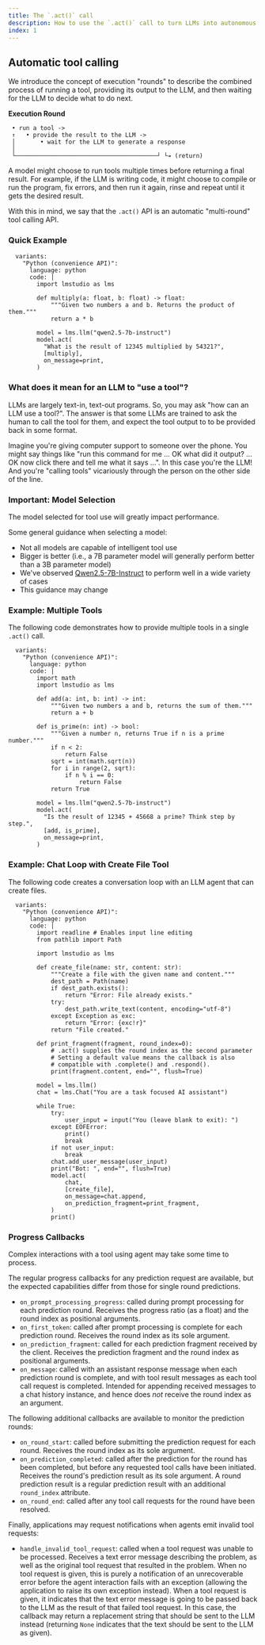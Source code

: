 ```yaml
---
title: The `.act()` call
description: How to use the `.act()` call to turn LLMs into autonomous agents that can perform tasks on your local machine.
index: 1
---
```


## Automatic tool calling

We introduce the concept of execution "rounds" to describe the combined process of running a tool, providing its output to the LLM, and then waiting for the LLM to decide what to do next.

**Execution Round**

```
 • run a tool ->
 ↑   • provide the result to the LLM ->
 │       • wait for the LLM to generate a response
 │
 └────────────────────────────────────────┘ └➔ (return)
```

A model might choose to run tools multiple times before returning a final result. For example, if the LLM is writing code, it might choose to compile or run the program, fix errors, and then run it again, rinse and repeat until it gets the desired result.

With this in mind, we say that the `.act()` API is an automatic "multi-round" tool calling API.

### Quick Example

```lms_code_snippet
  variants:
    "Python (convenience API)":
      language: python
      code: |
        import lmstudio as lms

        def multiply(a: float, b: float) -> float:
            """Given two numbers a and b. Returns the product of them."""
            return a * b

        model = lms.llm("qwen2.5-7b-instruct")
        model.act(
          "What is the result of 12345 multiplied by 54321?",
          [multiply],
          on_message=print,
        )
```

### What does it mean for an LLM to "use a tool"?

LLMs are largely text-in, text-out programs. So, you may ask "how can an LLM use a tool?". The answer is that some LLMs are trained to ask the human to call the tool for them, and expect the tool output to to be provided back in some format.

Imagine you're giving computer support to someone over the phone. You might say things like "run this command for me ... OK what did it output? ... OK now click there and tell me what it says ...". In this case you're the LLM! And you're "calling tools" vicariously through the person on the other side of the line.

### Important: Model Selection

The model selected for tool use will greatly impact performance.

Some general guidance when selecting a model:

- Not all models are capable of intelligent tool use
- Bigger is better (i.e., a 7B parameter model will generally perform better than a 3B parameter model)
- We've observed [Qwen2.5-7B-Instruct](https://model.lmstudio.ai/download/lmstudio-community/Qwen2.5-7B-Instruct-GGUF) to perform well in a wide variety of cases
- This guidance may change

### Example: Multiple Tools

The following code demonstrates how to provide multiple tools in a single `.act()` call.

```lms_code_snippet
  variants:
    "Python (convenience API)":
      language: python
      code: |
        import math
        import lmstudio as lms

        def add(a: int, b: int) -> int:
            """Given two numbers a and b, returns the sum of them."""
            return a + b

        def is_prime(n: int) -> bool:
            """Given a number n, returns True if n is a prime number."""
            if n < 2:
                return False
            sqrt = int(math.sqrt(n))
            for i in range(2, sqrt):
                if n % i == 0:
                    return False
            return True

        model = lms.llm("qwen2.5-7b-instruct")
        model.act(
          "Is the result of 12345 + 45668 a prime? Think step by step.",
          [add, is_prime],
          on_message=print,
        )
```

### Example: Chat Loop with Create File Tool

The following code creates a conversation loop with an LLM agent that can create files.

```lms_code_snippet
  variants:
    "Python (convenience API)":
      language: python
      code: |
        import readline # Enables input line editing
        from pathlib import Path

        import lmstudio as lms

        def create_file(name: str, content: str):
            """Create a file with the given name and content."""
            dest_path = Path(name)
            if dest_path.exists():
                return "Error: File already exists."
            try:
                dest_path.write_text(content, encoding="utf-8")
            except Exception as exc:
                return "Error: {exc!r}"
            return "File created."

        def print_fragment(fragment, round_index=0):
            # .act() supplies the round index as the second parameter
            # Setting a default value means the callback is also
            # compatible with .complete() and .respond().
            print(fragment.content, end="", flush=True)

        model = lms.llm()
        chat = lms.Chat("You are a task focused AI assistant")

        while True:
            try:
                user_input = input("You (leave blank to exit): ")
            except EOFError:
                print()
                break
            if not user_input:
                break
            chat.add_user_message(user_input)
            print("Bot: ", end="", flush=True)
            model.act(
                chat,
                [create_file],
                on_message=chat.append,
                on_prediction_fragment=print_fragment,
            )
            print()

```

### Progress Callbacks

Complex interactions with a tool using agent may take some time to process.

The regular progress callbacks for any prediction request are available,
but the expected capabilities differ from those for single round predictions.

* `on_prompt_processing_progress`: called during prompt processing for each
  prediction round. Receives the progress ratio (as a float) and the round
  index as positional arguments.
* `on_first_token`: called after prompt processing is complete for each prediction round.
  Receives the round index as its sole argument.
* `on_prediction_fragment`: called for each prediction fragment received by the client.
  Receives the prediction fragment and the round index as positional arguments.
* `on_message`: called with an assistant response message when each prediction round is
  complete, and with tool result messages as each tool call request is completed.
  Intended for appending received messages to a chat history instance, and hence
  does *not* receive the round index as an argument.

The following additional callbacks are available to monitor the prediction rounds:

* `on_round_start`: called before submitting the prediction request for each round.
  Receives the round index as its sole argument.
* `on_prediction_completed`: called after the prediction for the round has been completed,
  but before any requested tool calls have been initiated. Receives the round's prediction
  result as its sole argument. A round prediction result is a regular prediction result
  with an additional `round_index` attribute.
* `on_round_end`: called after any tool call requests for the round have been resolved.

Finally, applications may request notifications when agents emit invalid tool requests:

* `handle_invalid_tool_request`: called when a tool request was unable to be processed.
  Receives a text error message describing the problem, as well as the original tool
  request that resulted in the problem. When no tool request is given, this is
  purely a notification of an unrecoverable error before the agent interaction fails
  with an exception (allowing the application to raise its own exception instead).
  When a tool request is given, it indicates that the text error message is going to
  be passed back to the LLM as the result of that failed tool request. In this case,
  the callback may return a replacement string that should be sent to the LLM instead
  (returning `None` indicates that the text should be sent to the LLM as given).
